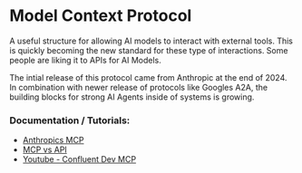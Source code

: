 
# Model Context Protocol
A useful structure for allowing AI models to interact with external tools. This is quickly becoming the new standard for these type of interactions. Some people are liking it to APIs for AI Models.

The intial release of this protocol came from Anthropic at the end of 2024. In combination with newer release of protocols like Googles A2A, the building blocks for strong AI Agents inside of systems is growing.

### Documentation / Tutorials:
- [Anthropics MCP](https://docs.anthropic.com/en/docs/agents-and-tools/mcp)
- [MCP vs API](https://www.youtube.com/watch?v=7j1t3UZA1TY)
- [Youtube - Confluent Dev MCP](https://www.youtube.com/watch?v=FLpS7OfD5-s)

